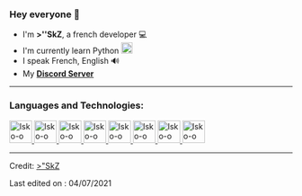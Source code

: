 ### Hey everyone 👋


* I'm **>''SkZ**, a french developer 💻
* I'm currently learn Python <img alt="Isko-o" src="https://devstickers.com/assets/img/pro/p3jo.png" width="20">
* I speak French, English 🔊
* My [__Discord Server__](https://discord.gg/z3H284tffz)

-----

### **Languages and Technologies:**

<p float="left">
 <a href="https://www.java.com/">
<img alt="Isko-o" src="https://devstickers.com/assets/img/pro/7kaq.png" width="40">
 </a>
 <a href="https://www.python.org/">
<img alt="Isko-o" src="https://devstickers.com/assets/img/pro/p3jo.png" width="40">
 </a>
 <a href="https://en.wikipedia.org/wiki/JavaScript">
<img alt="Isko-o" src="https://devstickers.com/assets/img/pro/i4eg.png" width="40">
 <a href="https://nodejs.org/en/">
<img alt="Isko-o" src="https://devstickers.com/assets/img/pro/iuw5.png" width="40">
 <a href="https://code.visualstudio.com/">
<img alt="Isko-o" src="https://devstickers.com/assets/img/pro/saxu.png" width="40">
  </a>
<a href="https://www.adobe.com/products/photoshop.html">
<img alt="Isko-o" src="https://devstickers.com/assets/img/pro/k176.png" width="40">
  </a>
 <a href="https://www.adobe.com/products/illustrator.html">
<img alt="Isko-o" src="https://devstickers.com/assets/img/pro/y4b0.png" width="40">
  </a>
   </a>
   <img alt="Isko-o" src="https://devstickers.com/assets/img/pro/ny2e.png" width="40">
</p>

-----

Credit: [>"SkZ](https://github.com/Isko-o)

Last edited on : 04/07/2021
